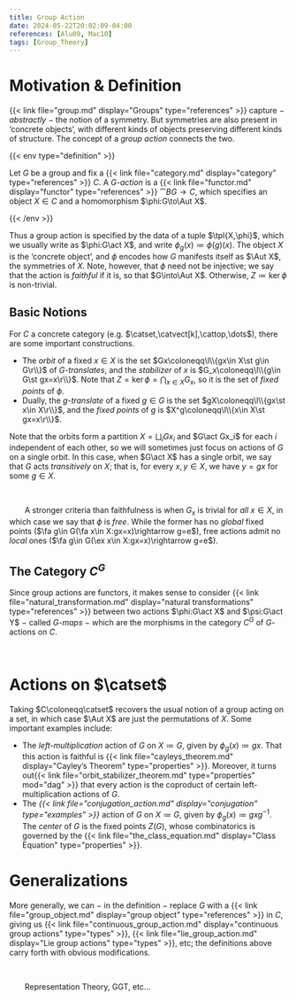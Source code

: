 ```yaml
---
title: Group Action
date: 2024-05-22T20:02:09-04:00
references: [Alu09, Mac10]
tags: [Group_Theory]
---
```


# Motivation & Definition

{{< link file="group.md" display="Groups" type="references" >}} capture $-$ *abstractly* $-$ the notion of a symmetry. But symmetries are also present in ‘concrete objects’, with different kinds of objects preserving different kinds of structure. The concept of a *group action* connects the two.

{{< env type="definition" >}}

Let $G$ be a group and fix a {{< link file="category.md" display="category" type="references" >}} $C$. A *$G$-action* is a {{< link file="functor.md" display="functor" type="references" >}} $\cat{B}G\to C$, which specifies an object $X\in C$ and a homomorphism $\phi:G\to\Aut X$.

{{< /env >}}

Thus a group action is specified by the data of a tuple $\tpl{X,\phi}$, which we usually write as $\phi:G\act X$, and write $\phi_g(x)\coloneqq\phi(g)(x)$. The object $X$ is the ‘concrete object’, and $\phi$ encodes how $G$ manifests itself as $\Aut X$, the symmetries of $X$. Note, however, that $\phi$ need not be injective; we say that the action is *faithful* if it is, so that $G\into\Aut X$. Otherwise, $Z\coloneqq\ker\phi$ is non-trivial.

## Basic Notions

For $C$ a concrete category (e.g. $\catset,\catvect[k],\cattop,\dots$), there are some important constructions.
* The *orbit* of a fixed $x\in X$ is the set $Gx\coloneqq\l\\{gx\in X\st g\in G\r\\}$ of *$G$-translates*, and the *stabilizer* of $x$ is $G_x\coloneqq\l\\{g\in G\st gx=x\r\\}$. Note that $Z=\ker\phi=\bigcap_{x\in X}G_x$, so it is the set of *fixed points* of $\phi$.
* Dually, the *$g$-translate* of a fixed $g\in G$ is the set $gX\coloneqq\l\\{gx\st x\in X\r\\}$, and the *fixed points* of $g$ is $X^g\coloneqq\l\\{x\in X\st gx=x\r\\}$.

Note that the orbits form a partition $X=\bigsqcup_iGx_i$ and $G\act Gx_i$ for each $i$ independent of each other, so we will sometimes just focus on actions of $G$ on a single orbit. In this case, when $G\act X$ has a single orbit, we say that $G$ acts *transitively* on $X$; that is, for every $x,y\in X$, we have $y=gx$ for some $g\in X$.

<br>

&emsp;&emsp;A stronger criteria than faithfulness is when $G_x$ is trivial for *all* $x\in X$, in which case we say that $\phi$ is *free*. While the former has no *global* fixed points ($\fa g\in G(\fa x\in X:gx=x)\rightarrow g=e$), free actions admit no *local* ones ($\fa g\in G(\ex x\in X:gx=x)\rightarrow g=e$).

## The Category $C^G$

Since group actions are functors, it makes sense to consider {{< link file="natural_transformation.md" display="natural transformations" type="references" >}} between two actions $\phi:G\act X$ and $\psi:G\act Y$ $-$ called *$G$-maps* $-$ which are the morphisms in the category $C^G$ of $G$-actions on $C$.

<br>

# Actions on $\catset$

Taking $C\coloneqq\catset$ recovers the usual notion of a group acting on a set, in which case $\Aut X$ are just the permutations of $X$. Some important examples include:
* The *left-multiplication* action of $G$ on $X\coloneqq G$, given by $\phi_g(x)\coloneqq gx$. That this action is faithful is {{< link file="cayleys_theorem.md" display="Cayley’s Theorem" type="properties" >}}. Moreover, it turns out{{< link file="orbit_stabilizer_theorem.md" type="properties" mod="dag" >}} that every action is the coproduct of certain left-multiplication actions of $G$.
* The *{{< link file="conjugation_action.md" display="conjugation" type="examples" >}}* action of $G$ on $X\coloneqq G$, given by $\phi_g(x)\coloneqq gxg^{-1}$. The *center* of $G$ is the fixed points $Z(G)$, whose combinatorics is governed by the {{< link file="the_class_equation.md" display="Class Equation" type="properties" >}}.

# Generalizations

More generally, we can $-$ in the definition $-$ replace $G$ with a {{< link file="group_object.md" display="group object" type="references" >}} in $C$, giving us {{< link file="continuous_group_action.md" display="continuous group actions" type="types" >}}, {{< link file="lie_group_action.md" display="Lie group actions" type="types" >}}, etc; the definitions above carry forth with obvious modifications.

<br>

&emsp;&emsp;Representation Theory, GGT, etc...
